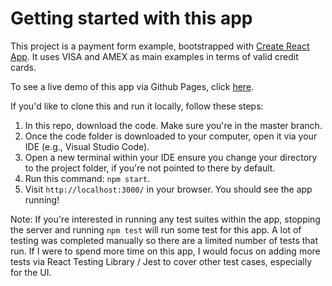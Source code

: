 # Getting started with this app

This project is a payment form example, bootstrapped with [Create React App](https://github.com/facebook/create-react-app). It uses VISA and AMEX as main examples in terms of valid credit cards.

To see a live demo of this app via Github Pages, click [here](https://scheerio.github.io/react-payment-form/).

If you'd like to clone this and run it locally, follow these steps:

1) In this repo, download the code. Make sure you're in the master branch.
2) Once the code folder is downloaded to your computer, open it via your IDE (e.g., Visual Studio Code).
3) Open a new terminal within your IDE ensure you change your directory to the project folder, if you're not pointed to there by default.
4) Run this command: `npm start`.
5) Visit `http://localhost:3000/` in your browser. You should see the app running!

Note: If you're interested in running any test suites within the app, stopping the server and running `npm test` will run some test for this app. A lot of testing was completed manually so there are a limited number of tests that run. If I were to spend more time on this app, I would focus on adding more tests via React Testing Library / Jest to cover other test cases, especially for the UI.